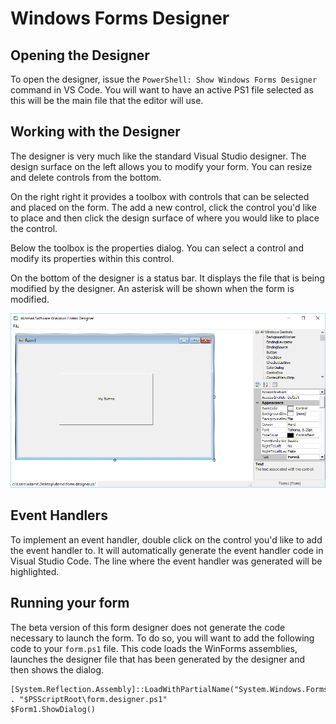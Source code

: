 # Windows Forms Designer

## Opening the Designer

To open the designer, issue the `PowerShell: Show Windows Forms Designer` command in VS Code. You will want to have an active PS1 file selected as this will be the main file that the editor will use. 

## Working with the Designer

The designer is very much like the standard Visual Studio designer. The design surface on the left allows you to modify your form. You can resize and delete controls from the bottom.

On the right right it provides a toolbox with controls that can be selected and placed on the form. The add a new control, click the control you'd like to place and then click the design surface of where you would like to place the control. 

Below the toolbox is the properties dialog. You can select a control and modify its properties within this control. 

On the bottom of the designer is a status bar. It displays the file that is being modified by the designer. An asterisk will be shown when the form is modified. 

![](../../.gitbook/assets/image%20%286%29.png)

## Event Handlers

To implement an event handler, double click on the control you'd like to add the event handler to. It will automatically generate the event handler code in Visual Studio Code. The line where the event handler was generated will be highlighted. 

## Running your form

The beta version of this form designer does not generate the code necessary to launch the form. To do so, you will want to add the following code to your `form.ps1` file. This code loads the WinForms assemblies, launches the designer file that has been generated by the designer and then shows the dialog. 

```text
[System.Reflection.Assembly]::LoadWithPartialName("System.Windows.Forms")
. "$PSScriptRoot\form.designer.ps1"
$Form1.ShowDialog()
```



